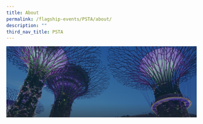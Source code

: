 ```yaml
---
title: About
permalink: /flagship-events/PSTA/about/
description: ""
third_nav_title: PSTA
---
```



![](/images/hero-banner.png)